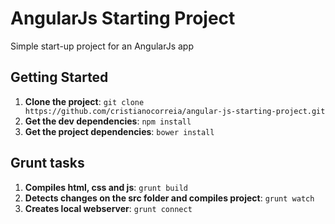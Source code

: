 # AngularJs Starting Project
Simple start-up project for an AngularJs app

## Getting Started
1. **Clone the project**: `git clone https://github.com/cristianocorreia/angular-js-starting-project.git`
2. **Get the dev dependencies**: `npm install`
2. **Get the project dependencies**: `bower install`

## Grunt tasks
1. **Compiles html, css and js**: `grunt build`
2. **Detects changes on the src folder and compiles project**: `grunt watch`
2. **Creates local webserver**: `grunt connect`
